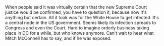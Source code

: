 When people said it was virtually certain that the new Supreme Court justice would be confirmed, you have to question it, because now it's anything but certain. All it took was for the White House to get infected. It's a central node in the US government. Seems likely its infection spreads to Congress and even the Court. Hard to imagine orderly business taking place in DC for a while, but who knows anymore. Can't wait to hear what Mitch McConnell has to say, and if he was exposed. 
